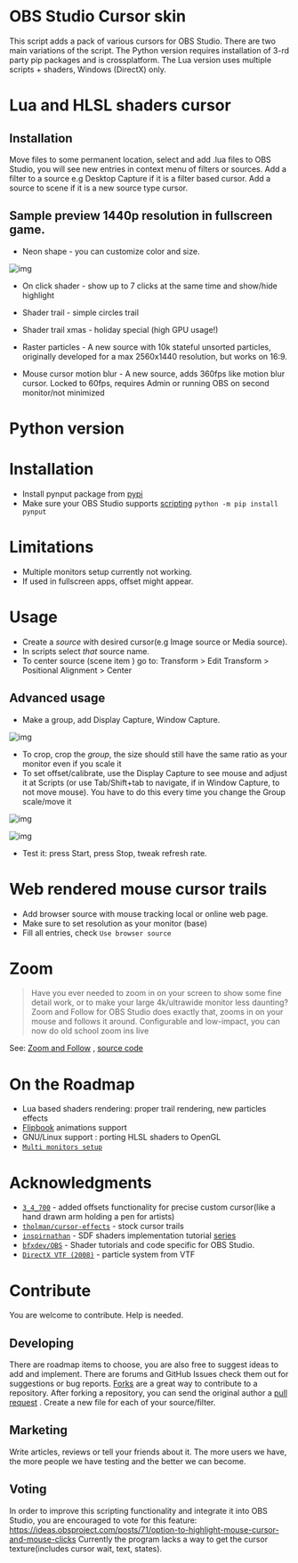 # OBS Studio Cursor skin
This script adds a pack of various cursors for OBS Studio.
There are two main variations of the script. The Python version requires installation of 3-rd party
pip packages and is crossplatform. The Lua version uses multiple scripts + shaders, Windows (DirectX) only.

# Lua and HLSL shaders cursor
## Installation 
Move files to some permanent location, select and add .lua files to OBS Studio, you will see new entries in context menu of filters or sources.
Add a filter to a source e.g Desktop Capture if it is a filter based cursor. 
Add a source to scene if it is a new source type cursor. 

## Sample preview 1440p resolution in fullscreen game.

- Neon shape - you can customize color and size.

![img](https://i.imgur.com/KPWO3id.png)

- On click shader  - show up to 7 clicks at the same time and show/hide highlight

- Shader trail - simple circles trail 

- Shader trail xmas - holiday special (high GPU usage!)

- Raster particles - A new source with 10k stateful unsorted particles, originally developed for a max 2560x1440 resolution, but works on 16:9. 

- Mouse cursor motion blur - A new source, adds 360fps like motion blur cursor. Locked to 60fps, requires Admin or running OBS on second monitor/not minimized 

# Python version

# Installation 
- Install pynput package from [pypi](https://pypi.org/project/pynput/) 
- Make sure your OBS Studio supports [scripting](https://obsproject.com/docs/scripting.html)
`python -m pip install pynput`
# Limitations
- Multiple monitors setup currently not working.
- If used in fullscreen apps, offset might appear.
# Usage
- Create a _source_ with desired cursor(e.g Image source or Media source).
- In scripts select _that_ source name.
- To center source (scene item ) go to:  Transform > Edit Transform > Positional Alignment > Center

## Advanced usage
- Make a group, add Display Capture, Window Capture.

![img](https://i.imgur.com/CHuLwmp.png)

- To crop, crop the _group_, the size should still have the same ratio as your monitor even if you scale it
- To set offset/calibrate, use the Display Capture to see mouse and adjust it at Scripts (or use Tab/Shift+tab to navigate, if in Window Capture, to not move mouse). You have to do this every time you change the Group scale/move it

![img](https://user-images.githubusercontent.com/66927691/121442471-56133280-c9be-11eb-9bb4-ad12b2e4ebfb.jpg)

![img](https://user-images.githubusercontent.com/66927691/121442809-f23d3980-c9be-11eb-954f-c0e635e95d88.jpg)


- Test it: press Start, press Stop, tweak refresh rate.

# Web rendered mouse cursor trails
- Add browser source with mouse tracking local or online web page.
- Make sure to set resolution as your monitor (base)
- Fill all entries, check `Use browser source`

# Zoom
> Have you ever needed to zoom in on your screen to show some fine detail work,
> or to make your large 4k/ultrawide monitor less daunting?
> Zoom and Follow for OBS Studio does exactly that, zooms in on your mouse and follows it around.
> Configurable and low-impact, you can now do old school zoom ins live

See: [Zoom and Follow](https://obsproject.com/forum/resources/zoom-and-follow.1051/) , [source code ](https://github.com/tryptech/obs-zoom-and-follow)

# On the Roadmap
- Lua based shaders rendering: proper trail rendering, new particles effects
- [Flipbook](https://godotshaders.com/snippet/flipbook/) animations support
- GNU/Linux support : porting HLSL shaders to OpenGL
- [`Multi monitors setup`](https://github.com/upgradeQ/OBS-Studio-Cursor-skin/issues/9)

# Acknowledgments
- [`3_4_700`](https://github.com/34700) - added offsets functionality for precise custom cursor(like a hand drawn arm holding a pen for artists)
- [`tholman/cursor-effects`](https://github.com/tholman/cursor-effects) - stock cursor trails
- [`inspirnathan`](https://github.com/inspirnathan) - SDF shaders implementation tutorial [series](https://inspirnathan.com/posts/53-shadertoy-tutorial-part-7/)
- [`bfxdev/OBS`](https://github.com/bfxdev/OBS) - Shader tutorials and code specific for OBS Studio.
- [`DirectX VTF (2008)`](https://web.archive.org/web/20130225054030/http://www.catalinzima.com/tutorials/4-uses-of-vtf/particle-systems/) - particle system from VTF

# Contribute
You are welcome to contribute. Help is needed.
## Developing
There are roadmap items to choose, you are also free to suggest ideas to add and implement. There are forums and GitHub Issues check them out for suggestions or bug reports.
 [Forks](https://help.github.com/articles/fork-a-repo) are a great way to contribute to a repository.
After forking a repository, you can send the original author a [pull request](https://help.github.com/articles/using-pull-requests) . Create a new file for each of your source/filter.
## Marketing 
Write articles, reviews or tell your friends about it. The more users we have, the more people we have testing and the better we can become.
## Voting
In order to improve this scripting functionality and integrate it into OBS Studio, you are encouraged to vote for this feature: https://ideas.obsproject.com/posts/71/option-to-highlight-mouse-cursor-and-mouse-clicks Currently the program lacks a way to get the cursor texture(includes cursor wait, text, states).

